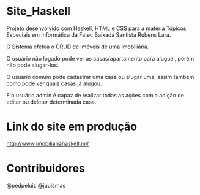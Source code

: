 # Site_Haskell

Projeto desenvolvido com Haskell, HTML e CSS para a matéria Tópicos Especiais em Informática da Fatec Baixada Santista Rubens Lara. 


O Sistema efetua o CRUD de imóveis de uma Imobiliária.

O usuário não logado pode ver as casas/apartamento para aluguel, porém não pode alugar-los.

O usuário comum pode cadastrar uma casa ou alugar uma, assim também como pode ver quais casas já alugou.

E o usuário admin é capaz de realizar todas as ações com a adição de editar ou deletar determinada casa.

# Link do site em produção 
http://www.imobiliariahaskell.ml/

# Contribuidores 
@pedpeluiz 
@juulamas
